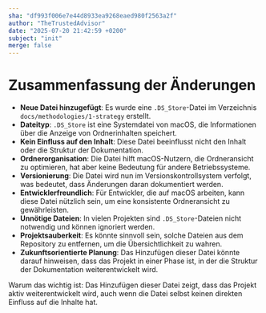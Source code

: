 ```yaml
---
sha: "df993f006e7e44d8933ea9268eaed980f2563a2f"
author: "TheTrustedAdvisor"
date: "2025-07-20 21:42:59 +0200"
subject: "init"
merge: false
---
```


# Zusammenfassung der Änderungen

- **Neue Datei hinzugefügt**: Es wurde eine `.DS_Store`-Datei im Verzeichnis `docs/methodologies/1-strategy` erstellt.
- **Dateityp**: `.DS_Store` ist eine Systemdatei von macOS, die Informationen über die Anzeige von Ordnerinhalten speichert.
- **Kein Einfluss auf den Inhalt**: Diese Datei beeinflusst nicht den Inhalt oder die Struktur der Dokumentation.
- **Ordnerorganisation**: Die Datei hilft macOS-Nutzern, die Ordneransicht zu optimieren, hat aber keine Bedeutung für andere Betriebssysteme.
- **Versionierung**: Die Datei wird nun im Versionskontrollsystem verfolgt, was bedeutet, dass Änderungen daran dokumentiert werden.
- **Entwicklerfreundlich**: Für Entwickler, die auf macOS arbeiten, kann diese Datei nützlich sein, um eine konsistente Ordneransicht zu gewährleisten.
- **Unnötige Dateien**: In vielen Projekten sind `.DS_Store`-Dateien nicht notwendig und können ignoriert werden.
- **Projektsauberkeit**: Es könnte sinnvoll sein, solche Dateien aus dem Repository zu entfernen, um die Übersichtlichkeit zu wahren.
- **Zukunftsorientierte Planung**: Das Hinzufügen dieser Datei könnte darauf hinweisen, dass das Projekt in einer Phase ist, in der die Struktur der Dokumentation weiterentwickelt wird.

Warum das wichtig ist: Das Hinzufügen dieser Datei zeigt, dass das Projekt aktiv weiterentwickelt wird, auch wenn die Datei selbst keinen direkten Einfluss auf die Inhalte hat.

